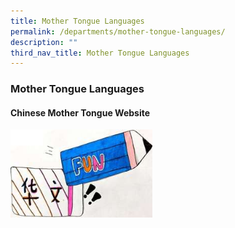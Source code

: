 ```yaml
---
title: Mother Tongue Languages
permalink: /departments/mother-tongue-languages/
description: ""
third_nav_title: Mother Tongue Languages
---
```

### **Mother Tongue Languages**
#### **Chinese Mother Tongue Website**

<p><a href="https://npscldept.wixsite.com/website">
<img style="width:45%" src="/images/chiweb.jpg" align=left>
</a></p>
